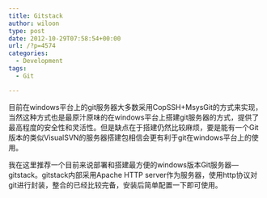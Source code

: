 ```yaml
---
title: Gitstack
author: wiloon
type: post
date: 2012-10-29T07:58:54+00:00
url: /?p=4574
categories:
  - Development
tags:
  - Git

---
```

目前在windows平台上的git服务器大多数采用CopSSH+MsysGit的方式来实现，当然这种方式也是最原汁原味的在windows平台上搭建git服务器的方式，提供了最高程度的安全性和灵活性。但是缺点在于搭建仍然比较麻烦，要是能有一个Git版本的类似VisualSVN的服务器搭建包相信会更有利于git在windows平台上的使用。
  
我在这里推荐一个目前来说部署和搭建最方便的windows版本Git服务器&#8212;gitstack。gitstack内部采用Apache HTTP server作为服务器，使用http协议对git进行封装，整合的已经比较完备，安装后简单配置一下即可使用。